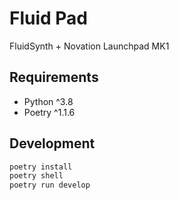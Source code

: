 # Fluid Pad

FluidSynth + Novation Launchpad MK1

## Requirements

- Python ^3.8
- Poetry ^1.1.6

## Development

```bash
poetry install
poetry shell
poetry run develop
```
